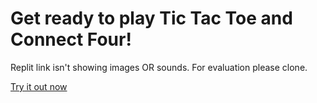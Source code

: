 # Get ready to play Tic Tac Toe and Connect Four!

Replit link isn't showing images OR sounds. For evaluation please clone.

[Try it out now](https://replit.com/@michaelmrose/firstGame)
